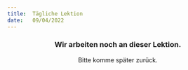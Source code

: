 ```yaml
---
title:  Tägliche Lektion
date:   09/04/2022
---
```


### <center>Wir arbeiten noch an dieser Lektion.</center>
<center>Bitte komme später zurück.</center>
